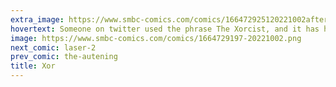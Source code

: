 ```yaml
---
extra_image: https://www.smbc-comics.com/comics/166472925120221002after.png
hovertext: Someone on twitter used the phrase The Xorcist, and it has haunted me ever since.
image: https://www.smbc-comics.com/comics/1664729197-20221002.png
next_comic: laser-2
prev_comic: the-autening
title: Xor
---
```


